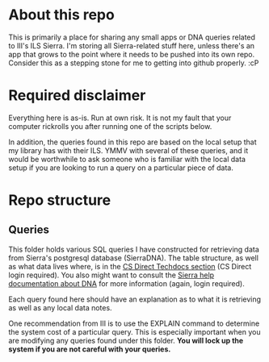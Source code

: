 # About this repo
This is primarily a place for sharing any small apps or DNA queries related to III's ILS Sierra. I'm storing all Sierra-related stuff here, unless there's an app that grows to the point where it needs to be pushed into its own repo. Consider this as a stepping stone for me to getting into github properly. :cP

# Required disclaimer
Everything here is as-is. Run at own risk. It is not my fault that your computer rickrolls you after running one of the scripts below.

In addition, the queries found in this repo are based on the local setup that my library has with their ILS. YMMV with several of these queries, and it would be worthwhile to ask someone who is familiar with the local data setup if you are looking to run a query on a particular piece of data.

# Repo structure

## Queries
This folder holds various SQL queries I have constructed for retrieving data from Sierra's postgresql database (SierraDNA). The table structure, as well as what data lives where, is in the [CS Direct Techdocs section](http://techdocs.iii.com/sierradna/) (CS Direct login required). You also might want to consult the [Sierra help documentation about DNA](http://csdirect.iii.com/sierrahelp/Default.htm#ssql_direct_access.html) for more information (again, login required).

Each query found here should have an explanation as to what it is retrieving as well as any local data notes.

One recommendation from III is to use the EXPLAIN command to determine the system cost of a particular query. This is especially important when you are modifying any queries found under this folder. **You will lock up the system if you are not careful with your queries.**
